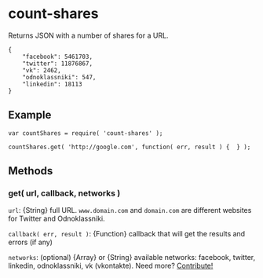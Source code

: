 # count-shares

Returns JSON with a number of shares for a URL.

```
{
    "facebook": 5461703,
    "twitter": 11876867,
    "vk": 2462,
    "odnoklassniki": 547,
    "linkedin": 18113
}
```

## Example

```
var countShares = require( 'count-shares' );

countShares.get( 'http://google.com', function( err, result ) {  } );
```

## Methods

### get( url, callback, networks )

`url`: {String} full URL. `www.domain.com` and `domain.com` are different websites for Twitter and Odnoklassniki.

`callback( err, result )`: {Function} callback that will get the results and errors (if any)

`networks`: (optional) {Array} or {String} available networks: facebook, twitter, linkedin, odnoklassniki, vk (vkontakte). Need more? <a href="https://github.com/clexit/social-widgets">Contribute!</a>
